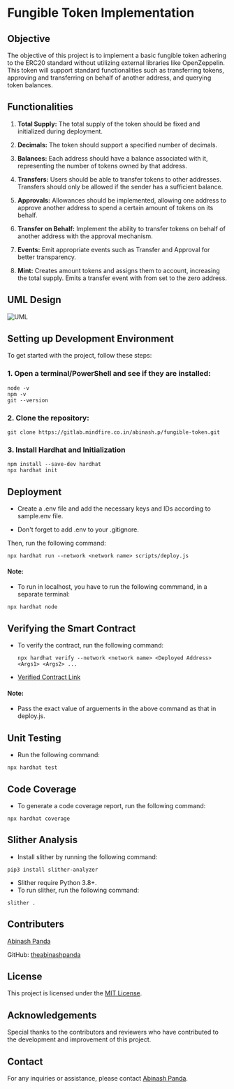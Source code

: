 # Fungible Token Implementation

## Objective
The objective of this project is to implement a basic fungible token adhering to the ERC20 standard without utilizing external libraries like OpenZeppelin. This token will support standard functionalities such as transferring tokens, approving and transferring on behalf of another address, and querying token balances.

## Functionalities 
1. **Total Supply:** The total supply of the token should be fixed and initialized during deployment.
   
2. **Decimals:** The token should support a specified number of decimals.
   
3. **Balances:** Each address should have a balance associated with it, representing the number of tokens owned by that address.
   
4. **Transfers:** Users should be able to transfer tokens to other addresses. Transfers should only be allowed if the sender has a sufficient balance.
   
5. **Approvals:** Allowances should be implemented, allowing one address to approve another address to spend a certain amount of tokens on its behalf.
   
6. **Transfer on Behalf:** Implement the ability to transfer tokens on behalf of another address with the approval mechanism.
   
7. **Events:** Emit appropriate events such as Transfer and Approval for better transparency.

8. **Mint:** Creates amount tokens and assigns them to account, increasing the total supply. Emits a transfer event with from set to the zero address.

## UML Design
![UML](https://www.plantuml.com/plantuml/dpng/fLLjQniz4Fn-lsBX-NB1DZm4MegX8QQqK6XmQ5Be2-MGxzQDgAGLaiwEIPFVtdkHvCl9DIxzP5ZDZDQpixfBwvXnjHHPnfL3isObmlkt7z-S_myF6G00Rb0vk3LCsJMQV6r8pe5LbK5hWQiAxx6QWgC3nGqJDSwXRfJFNxmy6yWjj3RK7EUqLMWEKAr6LQ4vKNGswtuUsCewmqht21DmeUEWOB3acgDoqq069gbMxWpci28IgGRhsiGeuRiwMI0sySwGtAjuaNzep95ZugRMMkpo1XLuAN3515CbBjVnTbQMlVOH5XE2jYqlihevJM5an53aCSjAmPgpPGljipEBXA8JYCEAGUZ0zexh4323LQuDRZZLTlc7S2ZS7ZvwbeR_G5B5rnmDa1AxZf7tY0cKfAmpTUaerkAmOazvSb4FVGBgnI0UPFl_totFBVr41S45wmnNFw1GJEAeP7ToHQ8lnl4NW_cEZguMdukRJzVN7xxu0ycqRfM-1IzUNmJmToZy_EqHy361HY5cmOvTLUI-eg55bzMyZ-n-CSVeBNTtN5snUn_R19yEfhMhc7khfj1RDIXmnHqFFXM9L7m1ueB5SKrXVFrmrVQBxtD-8c-qxtRC_Vi-P5FD_SOU8VbKjdureGm6zLLlMr8_-eOyxH-EvFeK6oFo_EkGlE89TGAwDWWLbbmoOMCRhzfj6kpHRFRhmd-LadAte5bsYQggfVWD)

## Setting up Development Environment
To get started with the project, follow these steps:
### 1. Open a terminal/PowerShell and see if they are installed:
```
node -v
npm -v
git --version
```

### 2. Clone the repository:
```
git clone https://gitlab.mindfire.co.in/abinash.p/fungible-token.git
```

### 3. Install Hardhat and Initialization
```
npm install --save-dev hardhat
npx hardhat init
```

## Deployment

- Create a .env file and add the necessary keys and IDs according to sample.env file.

- Don't forget to add .env to your .gitignore.

Then, run the following command:

```
npx hardhat run --network <network name> scripts/deploy.js
```

#### Note: 
- To run in localhost, you have to run the following commmand, in a separate terminal: 
```
npx hardhat node
```

## Verifying the Smart Contract

- To verify the contract, run the following command:

    ```
    npx hardhat verify --network <network name> <Deployed Address> <Args1> <Args2> ...
    ```

- [Verified Contract Link](https://sepolia.etherscan.io/address/0xc40705fe1A33f604B755f0a6e26FF9a577708a90#code)

#### Note:
- Pass the exact value of arguements in the above command as that in deploy.js.

## Unit Testing
- Run the following command:
```
npx hardhat test
```

## Code Coverage

- To generate a code coverage report, run the following command:
```
npx hardhat coverage
```
## Slither Analysis
- Install slither by running the following command:
```
pip3 install slither-analyzer
```
- Slither require Python 3.8+.
- To run slither, run the following command:
```
slither .
```
## Contributers
[Abinash Panda](https://gitlab.mindfire.co.in/abinash.p)

GitHub: [theabinashpanda](https://github.com/theabinashpanda)


## License
This project is licensed under the [MIT License](https://opensource.org/licenses/MIT).

## Acknowledgements
Special thanks to the contributors and reviewers who have contributed to the development and improvement of this project.

## Contact
For any inquiries or assistance, please contact [Abinash Panda](mailto:mfsi.abinash.p@gmail.com).
